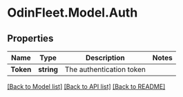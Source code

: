 # OdinFleet.Model.Auth

## Properties

Name | Type | Description | Notes
------------ | ------------- | ------------- | -------------
**Token** | **string** | The authentication token | 

[[Back to Model list]](../README.md#documentation-for-models) [[Back to API list]](../README.md#documentation-for-api-endpoints) [[Back to README]](../README.md)

